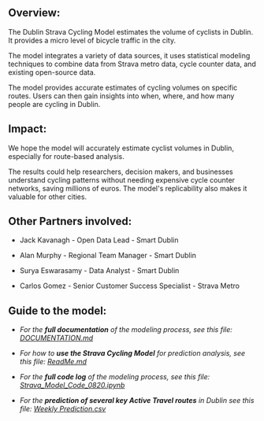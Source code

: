 ## Overview:

The Dublin Strava Cycling Model estimates the volume of cyclists in Dublin. It provides a micro level of bicycle traffic in the city.

The model integrates a variety of data sources, it uses statistical modeling techniques to combine data from Strava metro data, cycle counter data, and existing open-source data.

The model provides accurate estimates of cycling volumes on specific routes. Users can then gain insights into when, where, and how many people are cycling in Dublin.


## Impact:
We hope the model will accurately estimate cyclist volumes in Dublin, especially for route-based analysis. 

The results could help researchers, decision makers, and businesses understand cycling patterns without needing expensive cycle counter networks, saving millions of euros. The model's replicability also makes it valuable for other cities.

## Other Partners involved:

- Jack Kavanagh - Open Data Lead - Smart Dublin

- Alan Murphy - Regional Team Manager - Smart Dublin
  
- Surya Eswarasamy - Data Analyst - Smart Dublin
  
- Carlos Gomez - Senior Customer Success Specialist - Strava Metro


## Guide to the model:

- *For the **full documentation** of the modeling process, see this file: [DOCUMENTATION.md](https://github.com/SmartDublin-DCC/Strava-Cycling-Modeling-for-Dublin/blob/main/DOCUMENTATION.md)*

- *For how to **use the Strava Cycling Model** for prediction analysis, see this file: [ReadMe.md](https://github.com/SmartDublinGit/Strava-Cycling-Modeling-for-Dublin/blob/main/Prediction%20model/ReadMe.md)*

- *For the **full code log** of the modeling process, see this file: [Strava_Model_Code_0820.ipynb](https://github.com/SmartDublin-DCC/Strava-Cycling-Modeling-for-Dublin/blob/main/Strava_Model_Code_0820.ipynb)*

- *For the **prediction of several key Active Travel routes** in Dublin see this file: [Weekly Prediction.csv](https://github.com/SmartDublin-DCC/Strava-Cycling-Modeling-for-Dublin/blob/main/Route%20Based%20Analysis/weekly%20prediction.csv)*
